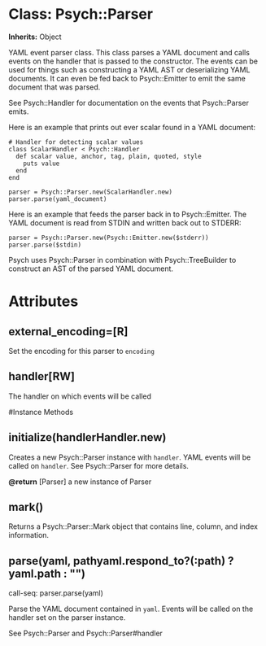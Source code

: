 # Class: Psych::Parser
**Inherits:** Object
    

YAML event parser class.  This class parses a YAML document and calls events
on the handler that is passed to the constructor.  The events can be used for
things such as constructing a YAML AST or deserializing YAML documents.  It
can even be fed back to Psych::Emitter to emit the same document that was
parsed.

See Psych::Handler for documentation on the events that Psych::Parser emits.

Here is an example that prints out ever scalar found in a YAML document:

    # Handler for detecting scalar values
    class ScalarHandler < Psych::Handler
      def scalar value, anchor, tag, plain, quoted, style
        puts value
      end
    end

    parser = Psych::Parser.new(ScalarHandler.new)
    parser.parse(yaml_document)

Here is an example that feeds the parser back in to Psych::Emitter.  The YAML
document is read from STDIN and written back out to STDERR:

    parser = Psych::Parser.new(Psych::Emitter.new($stderr))
    parser.parse($stdin)

Psych uses Psych::Parser in combination with Psych::TreeBuilder to construct
an AST of the parsed YAML document.


# Attributes
## external_encoding=[R] [](#attribute-i-external_encoding=)
Set the encoding for this parser to `encoding`

## handler[RW] [](#attribute-i-handler)
The handler on which events will be called


#Instance Methods
## initialize(handlerHandler.new) [](#method-i-initialize)
Creates a new Psych::Parser instance with `handler`.  YAML events will be
called on `handler`.  See Psych::Parser for more details.

**@return** [Parser] a new instance of Parser

## mark() [](#method-i-mark)
Returns a Psych::Parser::Mark object that contains line, column, and index
information.

## parse(yaml, pathyaml.respond_to?(:path) ? yaml.path : "<unknown>") [](#method-i-parse)
call-seq:
    parser.parse(yaml)

Parse the YAML document contained in `yaml`.  Events will be called on the
handler set on the parser instance.

See Psych::Parser and Psych::Parser#handler

